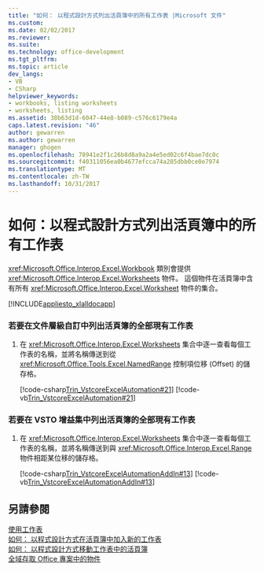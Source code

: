 ```yaml
---
title: "如何： 以程式設計方式列出活頁簿中的所有工作表 |Microsoft 文件"
ms.custom: 
ms.date: 02/02/2017
ms.reviewer: 
ms.suite: 
ms.technology: office-development
ms.tgt_pltfrm: 
ms.topic: article
dev_langs:
- VB
- CSharp
helpviewer_keywords:
- workbooks, listing worksheets
- worksheets, listing
ms.assetid: 38b63d1d-6047-44e8-b089-c576c6179e4a
caps.latest.revision: "46"
author: gewarren
ms.author: gewarren
manager: ghogen
ms.openlocfilehash: 78941e2f1c26b8d8a9a2a4e5ed02c6f4bae7dc0c
ms.sourcegitcommit: f40311056ea0b4677efcca74a285dbb0ce0e7974
ms.translationtype: MT
ms.contentlocale: zh-TW
ms.lasthandoff: 10/31/2017
---
```

# <a name="how-to-programmatically-list-all-worksheets-in-a-workbook"></a>如何：以程式設計方式列出活頁簿中的所有工作表
  <xref:Microsoft.Office.Interop.Excel.Workbook> 類別會提供 <xref:Microsoft.Office.Interop.Excel.Worksheets> 物件。 這個物件在活頁簿中含有所有 <xref:Microsoft.Office.Interop.Excel.Worksheet> 物件的集合。  
  
 [!INCLUDE[appliesto_xlalldocapp](../vsto/includes/appliesto-xlalldocapp-md.md)]  
  
### <a name="to-list-all-existing-worksheets-in-a-workbook-in-a-document-level-customization"></a>若要在文件層級自訂中列出活頁簿的全部現有工作表  
  
1.  在 <xref:Microsoft.Office.Interop.Excel.Worksheets> 集合中逐一查看每個工作表的名稱，並將名稱傳送到從 <xref:Microsoft.Office.Tools.Excel.NamedRange> 控制項位移 (Offset) 的儲存格。  
  
     [!code-csharp[Trin_VstcoreExcelAutomation#21](../vsto/codesnippet/CSharp/Trin_VstcoreExcelAutomationCS/Sheet1.cs#21)]
     [!code-vb[Trin_VstcoreExcelAutomation#21](../vsto/codesnippet/VisualBasic/Trin_VstcoreExcelAutomation/Sheet1.vb#21)]  
  
### <a name="to-list-all-existing-worksheets-in-a-workbook-in-a-vsto-add-in"></a>若要在 VSTO 增益集中列出活頁簿的全部現有工作表  
  
1.  在 <xref:Microsoft.Office.Interop.Excel.Worksheets> 集合中逐一查看每個工作表的名稱，並將名稱傳送到與 <xref:Microsoft.Office.Interop.Excel.Range> 物件相距某位移的儲存格。  
  
     [!code-csharp[Trin_VstcoreExcelAutomationAddIn#13](../vsto/codesnippet/CSharp/trin_vstcoreexcelautomationaddin/ThisAddIn.cs#13)]
     [!code-vb[Trin_VstcoreExcelAutomationAddIn#13](../vsto/codesnippet/VisualBasic/trin_vstcoreexcelautomationaddin/ThisAddIn.vb#13)]  
  
## <a name="see-also"></a>另請參閱  
 [使用工作表](../vsto/working-with-worksheets.md)   
 [如何： 以程式設計方式在活頁簿中加入新的工作表](../vsto/how-to-programmatically-add-new-worksheets-to-workbooks.md)   
 [如何： 以程式設計方式移動工作表中的活頁簿](../vsto/how-to-programmatically-move-worksheets-within-workbooks.md)   
 [全域存取 Office 專案中的物件](../vsto/global-access-to-objects-in-office-projects.md)  
  
  